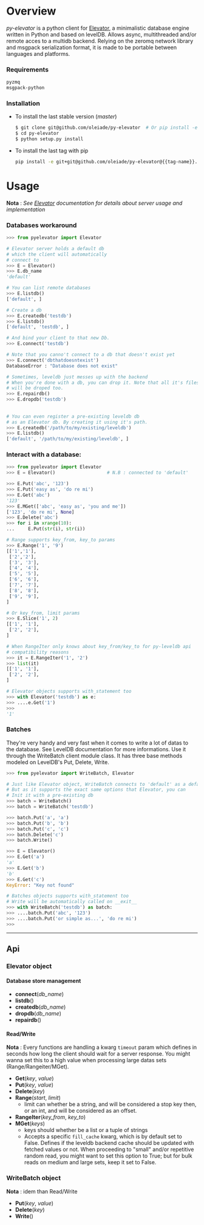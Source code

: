 # Overview

*py-elevator* is a python client for [Elevator](http://github.com/oleiade/Elevator), a minimalistic database engine written in Python and based on levelDB.
Allows async, multithreaded and/or remote acces to a multidb backend.
Relying on the zeromq network library and msgpack serialization format, it is made to be portable between languages and platforms.

### Requirements

```bash
pyzmq
msgpack-python
```

### Installation

* To install the last stable version (*master*)
    ```bash
    $ git clone git@github.com/oleiade/py-elevator  # Or pip install -e git+[...]
    $ cd py-elevator
    $ python setup.py install
    ```

* To install the last tag with pip
    ```bash
    pip install -e git+git@github.com/oleiade/py-elevator@{{tag-name}}.git#egg=py-elevator
    ```


# Usage

**Nota** : *See [Elevator](http://oleiade.github.com/Elevator) documentation for details about server usage and implementation*

### Databases workaround

```python
>>> from pyelevator import Elevator

# Elevator server holds a default db
# which the client will automatically
# connect to
>>> E = Elevator()                 
>>> E.db_name                      
'default'                          

# You can list remote databases
>>> E.listdb()                     
['default', ]

# Create a db
>>> E.createdb('testdb')           
>>> E.listdb()
['default', 'testdb', ]

# And bind your client to that new Db.
>>> E.connect('testdb')       

# Note that you canno't connect to a db that doesn't exist yet
>>> E.connect('dbthatdoesntexist') 
DatabaseError : "Database does not exist"

# Sometimes, leveldb just messes up with the backend
# When you're done with a db, you can drop it. Note that all it's files
# will be droped too.
>>> E.repairdb()                   
>>> E.dropdb('testdb')             
                                   
                                   
# You can even register a pre-existing leveldb db
# as an Elevator db. By creating it using it's path.
>>> E.createdb('/path/to/my/existing/leveldb')
>>> E.listdb()
['default', '/path/to/my/existing/leveldb', ]
```

### Interact with a database:
                                     
```python
>>> from pyelevator import Elevator
>>> E = Elevator()                   # N.B : connected to 'default'

>>> E.Put('abc', '123')
>>> E.Put('easy as', 'do re mi')
>>> E.Get('abc')
'123'
>>> E.MGet(['abc', 'easy as', 'you and me'])
['123', 'do re mi', None]
>>> E.Delete('abc')
>>> for i in xrange(10):
...     E.Put(str(i), str(i))

# Range supports key_from, key_to params
>>> E.Range('1', '9')          
[['1','1'],
 ['2','2'],
 ['3', '3'],
 ['4', '4'],
 ['5', '5'],
 ['6', '6'],
 ['7', '7'],
 ['8', '8'],
 ['9', '9'],
]

# Or key_from, limit params
>>> E.Slice('1', 2)            
[['1', '1'],
 ['2', '2'],
]

# When RangeIter only knows about key_from/key_to for py-leveldb api
# compatibility reasons
>>> it = E.RangeIter('1', '2') 
>>> list(it)                   
[['1', '1'],
 ['2', '2'],
]

# Elevator objects supports with_statement too
>>> with Elevator('testdb') as e:
>>> ....e.Get('1')
>>>
'1'

```

### Batches 

They're very handy and very fast when it comes to write a lot of datas to the database.
See LevelDB documentation for more informations. Use it through the WriteBatch client module class.
It has three base methods modeled on LevelDB's Put, Delete, Write.

```python
>>> from pyelevator import WriteBatch, Elevator

# Just like Elevator object, WriteBatch connects to 'default' as a default
# But as it supports the exact same options that Elevator, you can
# Init it with a pre-existing db
>>> batch = WriteBatch()          
>>> batch = WriteBatch('testdb')

>>> batch.Put('a', 'a')           
>>> batch.Put('b', 'b')
>>> batch.Put('c', 'c')
>>> batch.Delete('c')
>>> batch.Write()

>>> E = Elevator()
>>> E.Get('a')
'a'
>>> E.Get('b')
'b'
>>> E.Get('c')
KeyError: "Key not found"

# Batches objects supports with_statement too
# Write will be automatically called on __exit__
>>> with WriteBatch('testdb') as batch:
>>> ....batch.Put('abc', '123')
>>> ....batch.Put('or simple as...', 'do re mi')
>>>
```

***

## Api

### Elevator object

#### Database store management

* **connect**(*db_name*)
* **listdb**()
* **createdb**(*db_name*)
* **dropdb**(*db_name*)
* **repairdb**()

#### Read/Write
**Nota** : Every functions are handling a kwarg `timeout` param which defines in seconds how long the client should wait
for a server response. You might wanna set this to a high value when processing large datas sets (Range/Rangeiter/MGet).

* **Get**(*key*, *value*)                               
* **Put**(*key*, *value*)
* **Delete**(*key*)
* **Range**(*start*, *limit*)
  * limit can whether be a string, and will be considered a stop key then, or an int, and will be considered as an offset.
* **RangeIter**(*key_from*, *key_to*)
* **MGet**(*keys*)
  * keys should whether be a list or a tuple of strings
  * Accepts a specific `fill_cache` kwarg, which is by default set to False. Defines if the leveldb backend
  cache should be updated with fetched values or not. When proceeding to "small" and/or repetitive random read, you might want to set this
  option to True; but for bulk reads on medium and large sets, keep it set to False.


### WriteBatch object

**Nota** : idem than Read/Write 

* **Put**(*key*, *value*)
* **Delete**(*key*)
* **Write**()